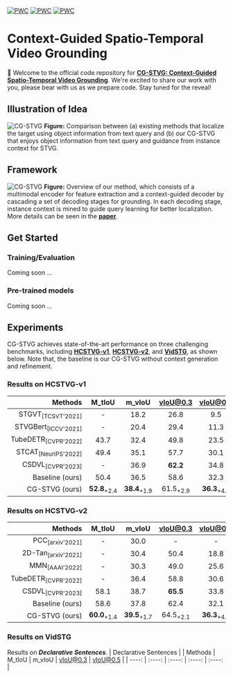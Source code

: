 [![PWC](https://img.shields.io/badge/State_of_the_Art-STVG_on_HCSTVGv1-orange?logo=AMP)](https://paperswithcode.com/sota/spatio-temporal-video-grounding-on-hc-stvg1)
[![PWC](https://img.shields.io/badge/State_of_the_Art-STVG_on_HCSTVGv2-pink?logo=AMP)](https://paperswithcode.com/sota/spatio-temporal-video-grounding-on-hc-stvg2)
[![PWC](https://img.shields.io/badge/State_of_the_Art-STVG_on_VidSTG-yellow?logo=AMP)](https://paperswithcode.com/sota/spatio-temporal-video-grounding-on-vidstg)

# Context-Guided Spatio-Temporal Video Grounding
🔮 Welcome to the official code repository for [**CG-STVG: Context-Guided Spatio-Temporal Video Grounding**](https://arxiv.org/abs/2401.01578). We're excited to share our work with you, please bear with us as we prepare code. Stay tuned for the reveal!

## Illustration of Idea
![CG-STVG](https://github.com/HengLan/CGSTVG/blob/main/assets/idea.png)
**Figure:** Comparison between (a) existing methods that localize the target using object information from text query and (b) our CG-STVG
that enjoys object information from text query and guidance from instance context for STVG. 

## Framework
![CG-STVG](https://github.com/HengLan/CGSTVG/blob/main/assets/framework.png)
**Figure:** Overview of our method, which consists of a multimodal encoder for feature extraction and a context-guided decoder by cascading
a set of decoding stages for grounding. In each decoding stage, instance context is mined to guide query learning for better localization. More details can be seen in the [**paper**](https://arxiv.org/abs/2401.01578).

## Get Started
### Training/Evaluation
Coming soon ...

### Pre-trained models
Coming soon ...

## Experiments
CG-STVG achieves state-of-the-art performance on three challenging benchmarks, including [**HCSTVG-v1**](https://github.com/tzhhhh123/HC-STVG), [**HCSTVG-v2**](https://github.com/tzhhhh123/HC-STVG), and [**VidSTG**](https://github.com/Guaranteer/VidSTG-Dataset), as shown below. Note that, the baseline is our CG-STVG without context generation and refinement.

### Results on HCSTVG-v1
|  Methods   | M_tIoU | m_vIoU | vIoU@0.3 | vIoU@0.5  |
|  ----:  | :----:  | :----: | :----: | :----: |
|STGVT<sub>[TCSVT'2021]</sub> | - |  18.2 | 26.8 | 9.5|
|STVGBert<sub>[ICCV'2021]</sub> | - | 20.4 | 29.4 |  11.3|
|TubeDETR<sub>[CVPR'2022]</sub> | 43.7 | 32.4 | 49.8 | 23.5|
|STCAT<sub>[NeurIPS'2022]</sub> | 49.4 | 35.1 | 57.7 | 30.1|
|CSDVL<sub>[CVPR'2023]</sub> | - | 36.9 | **62.2** | 34.8|
|Baseline (ours) | 50.4 | 36.5 | 58.6 | 32.3 |
|CG-STVG (ours)|**52.8**<sub>+2.4</sub> | **38.4**<sub>+1.9</sub> | 61.5<sub>+2.9</sub> | **36.3**<sub>+4.0</sub>|

### Results on HCSTVG-v2
|  Methods   | M_tIoU | m_vIoU | vIoU@0.3 | vIoU@0.5  |
|  ----:  | :----:  | :----: | :----: | :----: |
|PCC<sub>[arxiv'2021]</sub> | - |  30.0 | - | - |
|2D-Tan<sub>[arxiv'2021]</sub>  | - | 30.4 |  50.4 | 18.8 |
|MMN<sub>[AAAI'2022]</sub> | - | 30.3 | 49.0 | 25.6|
|TubeDETR<sub>[CVPR'2022]</sub> | - | 36.4 | 58.8 | 30.6|
|CSDVL<sub>[CVPR'2023]</sub> | 58.1 | 38.7 | **65.5** | 33.8|
|Baseline (ours) | 58.6 | 37.8 | 62.4 | 32.1|
|CG-STVG (ours) | **60.0**<sub>+1.4</sub> | **39.5**<sub>+1.7</sub> | 64.5<sub>+2.1</sub> | **36.3**<sub>+4.2</sub>|

### Results on VidSTG
Results on ***Declarative Sentences***.
|  Declarative Sentences  |
|  Methods   | M_tIoU | m_vIoU | vIoU@0.3 | vIoU@0.5  |
|  ----:  | :----:  | :----: | :----: | :----: |


